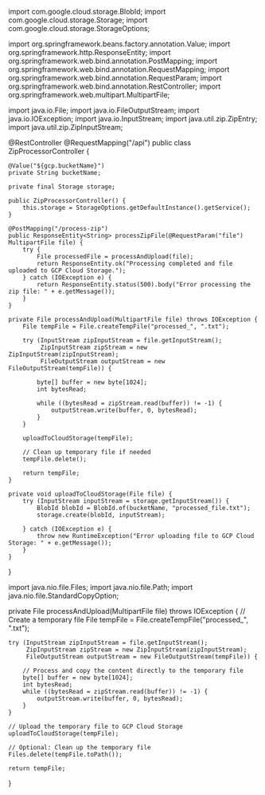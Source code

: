 import com.google.cloud.storage.BlobId;
import com.google.cloud.storage.Storage;
import com.google.cloud.storage.StorageOptions;

import org.springframework.beans.factory.annotation.Value;
import org.springframework.http.ResponseEntity;
import org.springframework.web.bind.annotation.PostMapping;
import org.springframework.web.bind.annotation.RequestMapping;
import org.springframework.web.bind.annotation.RequestParam;
import org.springframework.web.bind.annotation.RestController;
import org.springframework.web.multipart.MultipartFile;

import java.io.File;
import java.io.FileOutputStream;
import java.io.IOException;
import java.io.InputStream;
import java.util.zip.ZipEntry;
import java.util.zip.ZipInputStream;

@RestController
@RequestMapping("/api")
public class ZipProcessorController {

    @Value("${gcp.bucketName}")
    private String bucketName;

    private final Storage storage;

    public ZipProcessorController() {
        this.storage = StorageOptions.getDefaultInstance().getService();
    }

    @PostMapping("/process-zip")
    public ResponseEntity<String> processZipFile(@RequestParam("file") MultipartFile file) {
        try {
            File processedFile = processAndUpload(file);
            return ResponseEntity.ok("Processing completed and file uploaded to GCP Cloud Storage.");
        } catch (IOException e) {
            return ResponseEntity.status(500).body("Error processing the zip file: " + e.getMessage());
        }
    }

    private File processAndUpload(MultipartFile file) throws IOException {
        File tempFile = File.createTempFile("processed_", ".txt");

        try (InputStream zipInputStream = file.getInputStream();
             ZipInputStream zipStream = new ZipInputStream(zipInputStream);
             FileOutputStream outputStream = new FileOutputStream(tempFile)) {

            byte[] buffer = new byte[1024];
            int bytesRead;

            while ((bytesRead = zipStream.read(buffer)) != -1) {
                outputStream.write(buffer, 0, bytesRead);
            }
        }

        uploadToCloudStorage(tempFile);

        // Clean up temporary file if needed
        tempFile.delete();

        return tempFile;
    }

    private void uploadToCloudStorage(File file) {
        try (InputStream inputStream = storage.getInputStream()) {
            BlobId blobId = BlobId.of(bucketName, "processed_file.txt");
            storage.create(blobId, inputStream);

        } catch (IOException e) {
            throw new RuntimeException("Error uploading file to GCP Cloud Storage: " + e.getMessage());
        }
    }
}





import java.nio.file.Files;
import java.nio.file.Path;
import java.nio.file.StandardCopyOption;

private File processAndUpload(MultipartFile file) throws IOException {
    // Create a temporary file
    File tempFile = File.createTempFile("processed_", ".txt");

    try (InputStream zipInputStream = file.getInputStream();
         ZipInputStream zipStream = new ZipInputStream(zipInputStream);
         FileOutputStream outputStream = new FileOutputStream(tempFile)) {

        // Process and copy the content directly to the temporary file
        byte[] buffer = new byte[1024];
        int bytesRead;
        while ((bytesRead = zipStream.read(buffer)) != -1) {
            outputStream.write(buffer, 0, bytesRead);
        }
    }

    // Upload the temporary file to GCP Cloud Storage
    uploadToCloudStorage(tempFile);

    // Optional: Clean up the temporary file
    Files.delete(tempFile.toPath());

    return tempFile;
}


